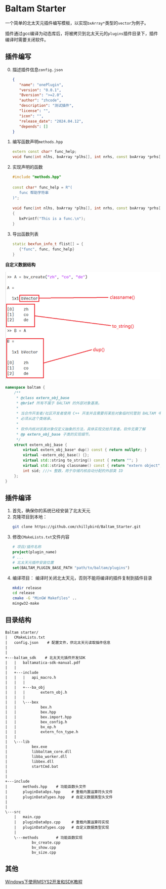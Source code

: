 
# Baltam Starter

一个简单的北太天元插件编写模板，以实现`bxArray*`类型的`vector`为例子。

插件通过gcc编译为动态库后，将被拷贝到北太天元的`plugins`插件目录下，插件编译时需要关闭软件。

## 插件编写
0. 描述插件信息`config.json`

   ```json
   {
      "name": "onePlugin",
      "version": "0.0.1",
      "Bversion": ">=2.0",
      "author": "zhcode",
      "description": "测试插件",
      "license": "",
      "icon": "",
      "release_date": "2024.04.12",
      "depends": []
   }
   ```

1. 编写函数声明`methods.hpp`

   ```C++
   extern const char* func_help;
   void func(int nlhs, bxArray *plhs[], int nrhs, const bxArray *prhs[]);
   ```

2. 实现声明的函数

   ```C++
   #include "methods.hpp"

   const char* func_help = R"(
      func 帮助字符串
   )";

   void func(int nlhs, bxArray *plhs[], int nrhs, const bxArray *prhs[])
   {
      bxPrintf("This is a func.\n");
   }
   ```

3. 导出函数列表

   ```C++
   static bexfun_info_t flist[] = {
      {"func", func, func_help}
   }
   ```

**自定义数据结构**

![data_struct](./images/data_struct.png)

```C++
namespace baltam {
    /**
     * @class extern_obj_base
     * @brief 所有不属于 BALTAM 的外部对象基类。
     *
     * 当合作开发者/社区开发者使用 C++ 开发并且需要将某些对象临时托管到 BALTAM 中时，
     * 必须从这个类继承。
     *
     * 软件内核对该类对象仅定义抽象的方法，具体实现交给开发者。软件无需了解
     * @p extern_obj_base 子类的实现细节。
     */
    struct extern_obj_base {
        virtual extern_obj_base* dup() const { return nullptr; }
        virtual ~extern_obj_base() {};
        virtual std::string to_string() const { return ""; }
        virtual std::string classname() const { return "extern object"; };
        int sid; ///< 整数，用于存储内核自动分配的外部类 ID
    };
}
```

## 插件编译

1. 首先，确保你的系统已经安装了北太天元
2. 克隆项目到本地：
   ```bash
   git clone https://github.com/chillybird/Baltam_Starter.git
   ```
3. 修改`CMakeLists.txt`文件内容
   ```cmake
   # 项目/插件名称
   project(plugin_name)
   # ...
   # 北太天元插件安装位置
   set(BALTAM_PLUGIN_BASE_PATH "path/to/baltam/plugins")
   ```
4. 编译项目：
编译时关闭北太天元，否则不能将编译的插件复制到插件目录
   ```bash
   mkdir release
   cd release
   cmake -G "MinGW Makefiles" ..
   mingw32-make
   ```

## 目录结构

```
Baltam starter/
|   CMakeLists.txt
|   config.json    # 配置文件，供北太天元读取插件信息
|
|
+---baltam_sdk    # 北太天元插件开发SDK
|   |   baltamatica-sdk-manual.pdf
|   |
|   +---include
|   |   |   api_macro.h
|   |   |
|   |   +---ba_obj
|   |   |       extern_obj.h
|   |   |
|   |   \---bex
|   |           bex.h
|   |           bex.hpp
|   |           bex.import.hpp
|   |           bex_config.h
|   |           bx_op.h
|   |           extern_fcn_type.h
|   |
|   \---lib
|           bex.exe
|           libbaltam_core.dll
|           libba_worker.dll
|           libbex.dll
|           startCmd.bat
|
|
+---include
|       methods.hpp    # 功能函数头文件
|       pluginDataOps.hpp     # 重载内置运算符头文件
|       pluginDataTypes.hpp   # 自定义数据类型头文件
|
|
\---src
    |   main.cpp
    |   pluginDataOps.cpp     # 重载内置运算符实现
    |   pluginDataTypes.cpp   # 自定义数据类型实现
    |
    \---methods        # 功能函数实现
            bv_create.cpp
            bv_show.cpp
            bv_size.cpp
```

## 其他
[Windows下使用MSYS2开发和SDK教程](https://www.baltamatica.com/community/sposts/detail/f6a1e96d-fdaa-9e2d-084a-1ba23acef257.html)

